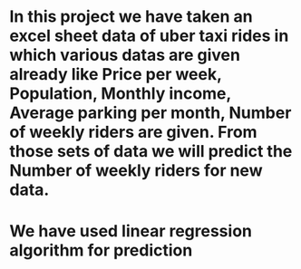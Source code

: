 # In this project we have taken an excel sheet data of uber taxi rides in which various datas are given already like Price per week,	Population,	Monthly income,	Average parking per month,	Number of weekly riders are given. From those sets of data we will predict the Number of weekly riders for new data.
# We have used linear regression algorithm for prediction
